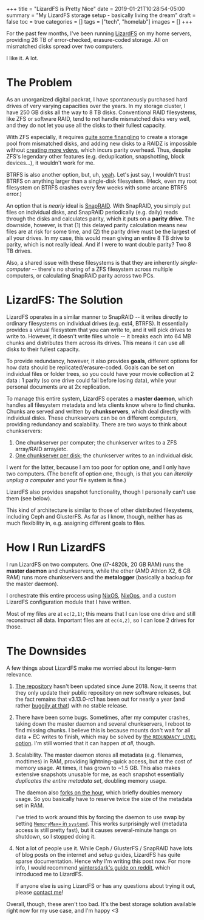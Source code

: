 +++
title = "LizardFS is Pretty Nice"
date = 2019-01-21T10:28:54-05:00
summary =  "My LizardFS storage setup - basically living the dream"
draft = false
toc = true
categories = []
tags = ["tech", "homelab"]
images = []
+++

For the past few months, I've been running [LizardFS](https://lizardfs.com/) on my home servers, providing 26 TB of error-checked, erasure-coded storage. All on mismatched disks spread over two computers.

I like it. A lot.

# The Problem

As an unorganized digital packrat, I have spontaneously purchased hard drives of very varying capacities over the years. In my storage cluster, I have 250 GB disks all the way to 8 TB disks. Conventional RAID filesystems, like ZFS or software RAID, tend to not handle mismatched disks very well, and they do not let you use all the disks to their fullest capacity.

With ZFS especially, it requires [quite some finangling](https://www.reddit.com/r/zfs/comments/85nf1y/zfs_with_different_size_disks/) to create a storage pool from mismatched disks, and adding new disks to a RAIDZ is impossible without [creating more vdevs](https://louwrentius.com/the-hidden-cost-of-using-zfs-for-your-home-nas.html), which incurs parity overhead. Thus, despite ZFS's legendary other features (e.g. deduplication, snapshotting, block devices...), it wouldn't work for me.

BTRFS is also another option, but, uh, [yeah](https://btrfs.wiki.kernel.org/index.php/RAID56). Let's just say, I wouldn't trust BTRFS on anything larger than a single-disk filesystem. (Heck, even my root filesystem on BTRFS crashes every few weeks with some arcane BTRFS error.)

An option that is _nearly_ ideal is [SnapRAID](http://www.snapraid.it/). With SnapRAID, you simply put files on individual disks, and SnapRAID periodically (e.g. daily) reads through the disks and calculates parity, which it puts on a **parity drive**. The downside, however, is that (1) this delayed parity calculation means new files are at risk for some time, and (2) the parity drive must be the largest of all your drives. In my case, this would mean giving an entire 8 TB drive to parity, which is not really ideal. And if I were to want double parity? Two 8 TB drives.

Also, a shared issue with these filesystems is that they are inherently _single-computer_ -- there's no sharing of a ZFS filesystem across multiple computers, or calculating SnapRAID parity across two PCs.

# LizardFS: The Solution

LizardFS operates in a similar manner to SnapRAID -- it writes directly to ordinary filesystems on individual drives (e.g. ext4, BTRFS). It essentially provides a virtual filesystem that you can write to, and it will pick drives to write to. However, it doesn't write files whole -- it breaks each into 64 MB chunks and distributes them across its drives. This means it can use all disks to their fullest capacity.

To provide redundancy, however, it also provides **goals**, different options for how data should be replicated/erasure-coded. Goals can be set on individual files or folder trees, so you could have your movie collection at 2 data : 1 parity (so one drive could fail before losing data), while your personal documents are at 2x replication.

To manage this entire system, LizardFS operates a **master daemon**, which handles all filesystem metadata and lets clients know where to find chunks. Chunks are served and written by **chunkservers**, which deal directly with individual disks. These chunkservers can be on different computers, providing redundancy and scalability. There are two ways to think about chunkservers:

1. One chunkserver per computer; the chunkserver writes to a ZFS array/RAID array/etc.
2. [One chunkserver per disk](https://github.com/lizardfs/lizardfs/issues/231); the chunkserver writes to an individual disk.

I went for the latter, because I am too poor for option one, and I only have two computers. (The benefit of option one, though, is that you can _literally unplug a computer_ and your file system is fine.)

LizardFS also provides snapshot functionality, though I personally can't use them (see below).

This kind of architecture is similar to those of other distributed filesystems, including Ceph and GlusterFS. As far as I know, though, neither has as much flexibility in, e.g. assigning different goals to files.

# How I Run LizardFS

I run LizardFS on two computers. One (i7-4820k, 20 GB RAM) runs the **master daemon** and chunkservers, while the other (AMD Athlon X2, 6 GB RAM) runs more chunkservers and the **metalogger** (basically a backup for the master daemon).

I orchestrate this entire process using [NixOS](https://nixos.org/), [NixOps](https://nixos.org/nixops/), and a custom LizardFS configuration module that I have written.

Most of my files are at `ec(2,1)`; this means that I can lose one drive and still reconstruct all data. Important files are at `ec(4,2)`, so I can lose 2 drives for those.

# The Downsides

A few things about LizardFS make me worried about its longer-term relevance.

1. [The repository](https://github.com/lizardfs/lizardfs) hasn't been updated since June 2018. Now, it seems that they only update their public repository on new software releases, but the fact remains that v3.13.0-rc1 has been out for nearly a year (and rather [buggily at that](https://github.com/lizardfs/lizardfs/issues/746)) with no stable release.

2. There have been some bugs. Sometimes, after my computer crashes, taking down the master daemon and several chunkservers, I reboot to find missing chunks. I believe this is because mounts don't wait for all data + EC writes to finish, which may be solved by [the `REDUNDANCY_LEVEL` option](https://github.com/lizardfs/lizardfs/issues/338). I'm still worried that it can happen _at all_, though.

3. Scalability. The master daemon stores all metadata (e.g. filenames, modtimes) in RAM, providing lightning-quick access, but at the cost of memory usage. At times, it has grown to ~1.5 GB. This also makes extensive snapshots unusable for me, as each snapshot essentially _duplicates the entire metadata set_, doubling memory usage.

   The daemon also [forks on the hour](https://github.com/lizardfs/lizardfs/issues/323), which briefly doubles memory usage. So you basically have to reserve twice the size of the metadata set in RAM.

   I've tried to work around this by forcing the daemon to use swap by setting [`MemoryMax=` in `systemd`](https://www.freedesktop.org/software/systemd/man/systemd.resource-control.html). This works surprisingly well (metadata access is still pretty fast), but it causes several-minute hangs on shutdown, so I stopped doing it.

4. Not a lot of people use it. While Ceph / GlusterFS / SnapRAID have lots of blog posts on the internet and setup guides, LizardFS has quite sparse documentation. Hence why I'm writing this post now. For more info, I would recommend [wintersdark's guide on reddit](https://www.reddit.com/r/HomeServer/comments/98ex85/one_server_isnt_enough_my_adventures_with_lizardfs/), which introduced me to LizardFS.

   If anyone else is using LizardFS or has any questions about trying it out, please [contact me](/about)!

Overall, though, these aren't too bad. It's the best storage solution available right now for my use case, and I'm happy <3
